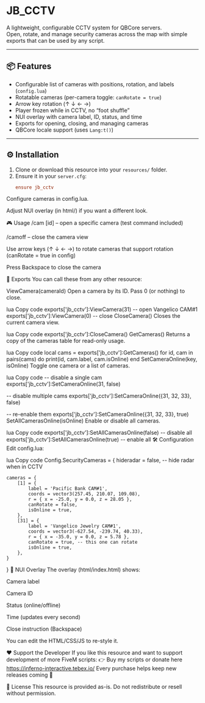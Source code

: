 # JB_CCTV

A lightweight, configurable CCTV system for QBCore servers.  
Open, rotate, and manage security cameras across the map with simple exports that can be used by any script.

---

## 📦 Features
- Configurable list of cameras with positions, rotation, and labels (`config.lua`)
- Rotatable cameras (per-camera toggle: `canRotate = true`)
- Arrow key rotation (↑ ↓ ← →)
- Player frozen while in CCTV, no “foot shuffle”
- NUI overlay with camera label, ID, status, and time
- Exports for opening, closing, and managing cameras
- QBCore locale support (uses `Lang:t()`)

---

## ⚙️ Installation
1. Clone or download this resource into your `resources/` folder.
2. Ensure it in your `server.cfg`:
   ```cfg
   ensure jb_cctv
Configure cameras in config.lua.

Adjust NUI overlay (in html/) if you want a different look.

🎮 Usage
/cam [id] – open a specific camera (test command included)

/camoff – close the camera view

Use arrow keys (↑ ↓ ← →) to rotate cameras that support rotation (canRotate = true in config)

Press Backspace to close the camera

📖 Exports
You can call these from any other resource:

ViewCamera(cameraId)
Open a camera by its ID.
Pass 0 (or nothing) to close.

lua
Copy code
exports['jb_cctv']:ViewCamera(31) -- open Vangelico CAM#1
exports['jb_cctv']:ViewCamera(0)  -- close
CloseCamera()
Closes the current camera view.

lua
Copy code
exports['jb_cctv']:CloseCamera()
GetCameras()
Returns a copy of the cameras table for read-only usage.

lua
Copy code
local cams = exports['jb_cctv']:GetCameras()
for id, cam in pairs(cams) do
    print(id, cam.label, cam.isOnline)
end
SetCameraOnline(key, isOnline)
Toggle one camera or a list of cameras.

lua
Copy code
-- disable a single cam
exports['jb_cctv']:SetCameraOnline(31, false)

-- disable multiple cams
exports['jb_cctv']:SetCameraOnline({31, 32, 33}, false)

-- re-enable them
exports['jb_cctv']:SetCameraOnline({31, 32, 33}, true)
SetAllCamerasOnline(isOnline)
Enable or disable all cameras.

lua
Copy code
exports['jb_cctv']:SetAllCamerasOnline(false) -- disable all
exports['jb_cctv']:SetAllCamerasOnline(true)  -- enable all
🛠️ Configuration
Edit config.lua:

lua
Copy code
Config.SecurityCameras = {
    hideradar = false, -- hide radar when in CCTV

    cameras = {
        [1] = {
            label = 'Pacific Bank CAM#1',
            coords = vector3(257.45, 210.07, 109.08),
            r = { x = -25.0, y = 0.0, z = 28.05 },
            canRotate = false,
            isOnline = true,
        },
        [31] = {
            label = 'Vangelico Jewelry CAM#1',
            coords = vector3(-627.54, -239.74, 40.33),
            r = { x = -35.0, y = 0.0, z = 5.78 },
            canRotate = true, -- this one can rotate
            isOnline = true,
        },
    }
}
🎨 NUI Overlay
The overlay (html/index.html) shows:

Camera label

Camera ID

Status (online/offline)

Time (updates every second)

Close instruction (Backspace)

You can edit the HTML/CSS/JS to re-style it.

❤️ Support the Developer
If you like this resource and want to support development of more FiveM scripts:
👉 Buy my scripts or donate here
https://inferno-interactive.tebex.io/
Every purchase helps keep new releases coming 🚀

📜 License
This resource is provided as-is.
Do not redistribute or resell without permission.
